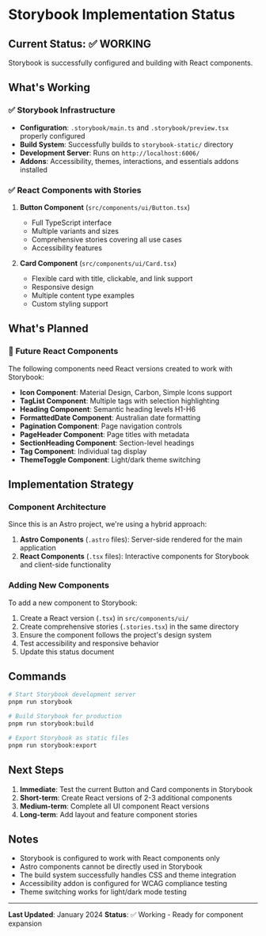 # Storybook Implementation Status

## Current Status: ✅ WORKING

Storybook is successfully configured and building with React components.

## What's Working

### ✅ Storybook Infrastructure
- **Configuration**: `.storybook/main.ts` and `.storybook/preview.tsx` properly configured
- **Build System**: Successfully builds to `storybook-static/` directory
- **Development Server**: Runs on `http://localhost:6006/`
- **Addons**: Accessibility, themes, interactions, and essentials addons installed

### ✅ React Components with Stories
1. **Button Component** (`src/components/ui/Button.tsx`)
   - Full TypeScript interface
   - Multiple variants and sizes
   - Comprehensive stories covering all use cases
   - Accessibility features

2. **Card Component** (`src/components/ui/Card.tsx`)
   - Flexible card with title, clickable, and link support
   - Responsive design
   - Multiple content type examples
   - Custom styling support

## What's Planned

### 🔄 Future React Components
The following components need React versions created to work with Storybook:

- **Icon Component**: Material Design, Carbon, Simple Icons support
- **TagList Component**: Multiple tags with selection highlighting
- **Heading Component**: Semantic heading levels H1-H6
- **FormattedDate Component**: Australian date formatting
- **Pagination Component**: Page navigation controls
- **PageHeader Component**: Page titles with metadata
- **SectionHeading Component**: Section-level headings
- **Tag Component**: Individual tag display
- **ThemeToggle Component**: Light/dark theme switching

## Implementation Strategy

### Component Architecture
Since this is an Astro project, we're using a hybrid approach:

1. **Astro Components** (`.astro` files): Server-side rendered for the main application
2. **React Components** (`.tsx` files): Interactive components for Storybook and client-side functionality

### Adding New Components
To add a new component to Storybook:

1. Create a React version (`.tsx`) in `src/components/ui/`
2. Create comprehensive stories (`.stories.tsx`) in the same directory
3. Ensure the component follows the project's design system
4. Test accessibility and responsive behavior
5. Update this status document

## Commands

```bash
# Start Storybook development server
pnpm run storybook

# Build Storybook for production
pnpm run storybook:build

# Export Storybook as static files
pnpm run storybook:export
```

## Next Steps

1. **Immediate**: Test the current Button and Card components in Storybook
2. **Short-term**: Create React versions of 2-3 additional components
3. **Medium-term**: Complete all UI component React versions
4. **Long-term**: Add layout and feature component stories

## Notes

- Storybook is configured to work with React components only
- Astro components cannot be directly used in Storybook
- The build system successfully handles CSS and theme integration
- Accessibility addon is configured for WCAG compliance testing
- Theme switching works for light/dark mode testing

---

**Last Updated**: January 2024
**Status**: ✅ Working - Ready for component expansion
